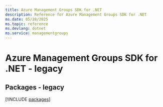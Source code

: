 ```yaml
---
title: Azure Management Groups SDK for .NET
description: Reference for Azure Management Groups SDK for .NET
ms.date: 05/28/2025
ms.topic: reference
ms.devlang: dotnet
ms.service: managementgroups
---
```

# Azure Management Groups SDK for .NET - legacy
## Packages - legacy
[!INCLUDE [packages](management-groups-index.md)]